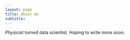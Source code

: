 ```yaml
---
layout: page
title: About me
subtitle: 
---
```

Physicist turned data scientist. Hoping to write more soon. 
